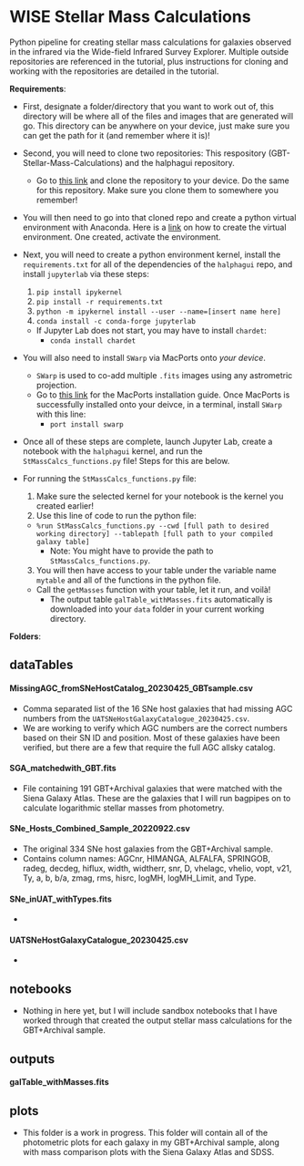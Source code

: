 # WISE Stellar Mass Calculations
Python pipeline for creating stellar mass calculations for galaxies observed in the infrared via the Wide-field Infrared Survey Explorer. Multiple outside repositories are referenced in the tutorial, plus instructions for cloning and working with the repositories are detailed in the tutorial.

**Requirements**:
- First, designate a folder/directory that you want to work out of, this directory will be where all of the files and images that are generated will go. This directory can be anywhere on your device, just make sure you can get the path for it (and remember where it is)!
- Second, you will need to clone two repositories: This respository (GBT-Stellar-Mass-Calculations) and the halphagui repository.
  - Go to [this link](https://github.com/rfinn/halphagui) and clone the repository to your device. Do the same for this repository. Make sure you clone them to somewhere you remember!
- You will then need to go into that cloned repo and create a python virtual environment with Anaconda. Here is a [link](https://conda.io/projects/conda/en/latest/user-guide/tasks/manage-environments.html#activating-an-environment) on how to create the virtual environment. One created, activate the environment.
- Next, you will need to create a python environment kernel, install the `requirements.txt` for all of the dependencies of the `halphagui` repo, and install `jupyterlab` via these steps:
  1. `pip install ipykernel`
  2. `pip install -r requirements.txt`
  3. `python -m ipykernel install --user --name=[insert name here]`
  4. `conda install -c conda-forge jupyterlab`
    - If Jupyter Lab does not start, you may have to install `chardet`:
      - `conda install chardet`
- You will also need to install `SWarp` via MacPorts onto *your device*.
  - `SWarp` is used to co-add multiple `.fits` images using any astrometric projection.
  - Go to [this link](https://www.macports.org/install.php) for the MacPorts installation guide. Once MacPorts is successfully installed onto your deivce, in a terminal, install `SWarp` with this line:
    - `port install swarp`
- Once all of these steps are complete, launch Jupyter Lab, create a notebook with the `halphagui` kernel, and run the `StMassCalcs_functions.py` file! Steps for this are below.

- For running the `StMassCalcs_functions.py` file:
  1. Make sure the selected kernel for your notebook is the kernel you created earlier!
  2. Use this line of code to run the python file:
    - `%run StMassCalcs_functions.py --cwd [full path to desired working directory] --tablepath [full path to your compiled galaxy table]`
      - Note: You might have to provide the path to `StMassCalcs_functions.py`.
  3. You will then have access to your table under the variable name `mytable` and all of the functions in the python file.
  - Call the `getMasses` function with your table, let it run, and voilà!
    - The output table `galTable_withMasses.fits` automatically is downloaded into your `data` folder in your current working directory.

**Folders**:
## dataTables 
#### MissingAGC_fromSNeHostCatalog_20230425_GBTsample.csv
  - Comma separated list of the 16 SNe host galaxies that had missing AGC numbers from the `UATSNeHostGalaxyCatalogue_20230425.csv`.
  - We are working to verify which AGC numbers are the correct numbers based on their SN ID and position. Most of these galaxies have been verified, but there are a few that require the full AGC allsky catalog.
#### SGA_matchedwith_GBT.fits
  - File containing 191 GBT+Archival galaxies that were matched with the Siena Galaxy Atlas. These are the galaxies that I will run bagpipes on to calculate logarithmic stellar masses from photometry.
#### SNe_Hosts_Combined_Sample_20220922.csv
  - The original 334 SNe host galaxies from the GBT+Archival sample.
  - Contains column names: AGCnr, HIMANGA, ALFALFA, SPRINGOB,	radeg,	decdeg,	hiflux,	width,	widtherr,	snr,	D,	vhelagc,	vhelio,	vopt,	v21,	Ty,	a,	b,	b/a,	zmag,	rms,	hisrc,	logMH,	logMH_Limit, and Type.
#### SNe_inUAT_withTypes.fits
  - 
#### UATSNeHostGalaxyCatalogue_20230425.csv
  - 

## notebooks
  - Nothing in here yet, but I will include sandbox notebooks that I have worked through that created the output stellar mass calculations for the GBT+Archival sample.

## outputs
#### galTable_withMasses.fits

## plots
  - This folder is a work in progress. This folder will contain all of the photometric plots for each galaxy in my GBT+Archival sample, along with mass comparison plots with the Siena Galaxy Atlas and SDSS.
